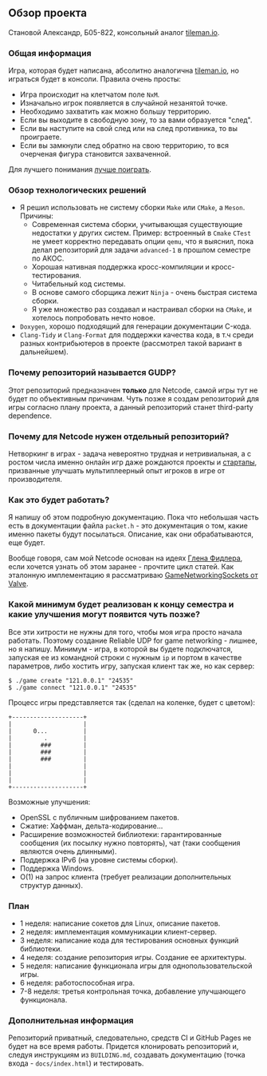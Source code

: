 ## Обзор проекта

Становой Александр, Б05-822, консольный аналог [tileman.io](http://tileman.io/).

### Общая информация

Игра, которая будет написана, абсолитно аналогична [tileman.io](http://tileman.io/), но играться будет в консоли. Правила очень просты:

* Игра происходит на клетчатом поле `NxM`.
* Изначально игрок появляется в случайной незанятой точке.
* Необходимо захватить как можно большу территорию.
* Если вы выходите в свободную зону, то за вами образуется "след".
* Если вы наступите на свой след или на след противника, то вы проиграете.
* Если вы замкнули след обратно на свою территорию, то вся очерченая фигура становится захваченной.

Для лучшего понимания [лучше поиграть](http://tileman.io/).

### Обзор технологических решений

* Я решил использовать не систему сборки `Make` или `CMake`, а `Meson`. Причины:
  * Современная система сборки, учитывающая существующие недостатки у других систем. Пример: встроенный в `Cmake` `CTest` не умеет корректно передавать опции `qemu`, что я выяснил, пока делал репозиторий для задачи `advanced-1` в прошлом семестре по АКОС.
  * Хорошая нативная поддержка кросс-компиляции и кросс-тестирования.
  * Читабельный код системы.
  * В основе самого сборщика лежит `Ninja` - очень быстрая система сборки.
  * Я уже множество раз создавал и настраивал сборки на `CMake`, и хотелось попробовать нечто новое.
* `Doxygen`, хорошо подходящий для генерации документации C-кода.
* `Clang-Tidy` и `Clang-Format` для поддержки качества кода, в т.ч среди разных контрибьютеров в проекте (рассмотрел такой вариант в дальнейшем).

### Почему репозиторий называется GUDP?

Этот репозиторий предназначен **только** для Netcode, самой игры тут не будет по объективным причинам. Чуть позже я создам репозиторий для игры согласно плану проекта, а данный репозиторий станет third-party dependence.

### Почему для Netcode нужен отдельный репозиторий?

Нетворкинг в играх - задача невероятно трудная и нетривиальная, а с ростом числа именно онлайн игр даже рождаются проекты и [стартапы](https://www.networknext.com), призванные улучшать мультиплеерный опыт игроков в игре от производителя.

### Как это будет работать?

Я напишу об этом подробную документацию. Пока что небольшая часть есть в документации файла `packet.h` - это документация о том, какие именно пакеты будут посылаться. Описание, как они обрабатываются, еще будет.

Вообще говоря, сам мой Netcode основан на идеях [Глена Фидлера](https://gafferongames.com/post/reliable_ordered_messages/), если хочется узнать об этом заранее - прочтите цикл статей. Как эталонную имплементацию я рассматриваю [GameNetworkingSockets от Valve](https://github.com/ValveSoftware/GameNetworkingSockets).

### Какой минимум будет реализован к концу семестра и какие улучшения могут появится чуть позже?

Все эти хитрости не нужны для того, чтобы моя игра просто начала работать. Поэтому создание Reliable UDP for game networking - лишнее, но я напишу. Минимум - игра, в которой вы будете подключатся, запуская ее из командной строки с нужным `ip` и портом в качестве параметров, либо хостить игру, запуская клиент так же, но как сервер:

```
$ ./game create "121.0.0.1" "24535"
$ ./game connect "121.0.0.1" "24535"
```

Процесс игры представляется так (сделал на коленке, будет с цветом):

```
+--------------------+
|                    |
|      0...          |
|         .          |
|        ###         |
|        ###         |
|        ###         |
|                    |
|                    |
|                    |
+--------------------+
```

Возможные улучшения:

* OpenSSL с публичным шифрованием пакетов.
* Сжатие: Хаффман, дельта-кодирование...
* Расширение возможностей библиотеки: гарантированные сообщения (их посылку нужно повторять), чат (таки сообщения являются очень длинными).
* Поддержка IPv6 (на уровне системы сборки).
* Поддержка Windows.
* O(1) на запрос клиента (требует реализации дополнительных структур данных).

### План

* 1 неделя: написание сокетов для Linux, описание пакетов.
* 2 неделя: имплементация коммуникации клиент-сервер.
* 3 неделя: написание кода для тестирования основных функций библиотеки.
* 4 неделя: создание репозитория игры. Создание ее архитектуры.
* 5 неделя: написание функционала игры для однопользовательской игры.
* 6 неделя: работоспособная игра.
* 7-8 неделя: третья контрольная точка, добавление улучшающего функционала.

### Дополнительная информация

Репозиторий приватный, следовательно, средств CI и GitHub Pages не будет на все время работы. Придется клонировать репозиторий и, следуя инструкциям из `BUILDING.md`, создавать документацию (точка входа - `docs/index.html`) и тестировать.